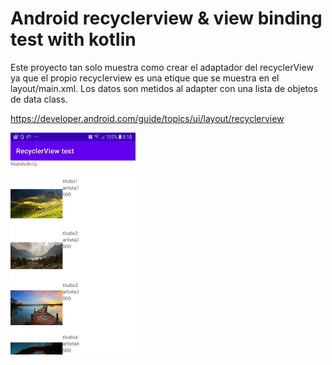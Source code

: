 # Android recyclerview & view binding test with kotlin

Este proyecto tan solo muestra como crear el adaptador del recyclerView ya que el propio recyclerview es una etique que se muestra en el layout/main.xml.
Los datos son metidos al adapter con una lista de objetos de data class.

https://developer.android.com/guide/topics/ui/layout/recyclerview


<img src="assets/1.png" width="200px" />

